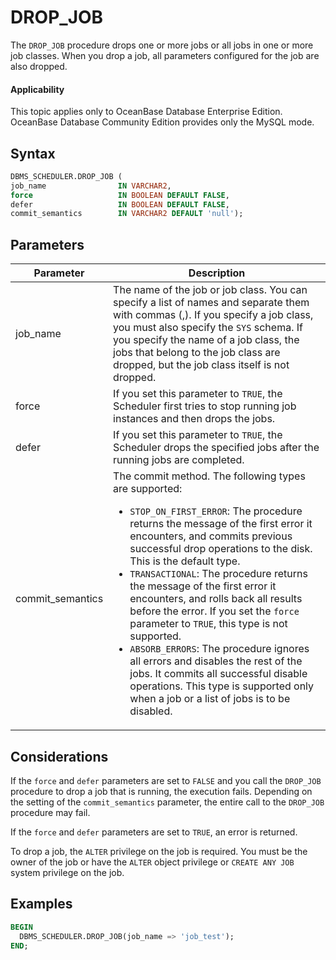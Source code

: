 # DROP_JOB

The `DROP_JOB` procedure drops one or more jobs or all jobs in one or more job classes. When you drop a job, all parameters configured for the job are also dropped.

<main id="notice" >
    <h4>Applicability</h4>
    <p>This topic applies only to OceanBase Database Enterprise Edition. OceanBase Database Community Edition provides only the MySQL mode. </p>
  </main>

## Syntax

```sql
DBMS_SCHEDULER.DROP_JOB (
job_name                IN VARCHAR2,
force                   IN BOOLEAN DEFAULT FALSE,
defer                   IN BOOLEAN DEFAULT FALSE,
commit_semantics        IN VARCHAR2 DEFAULT 'null');
```

## Parameters

| Parameter | Description |
|------------------|-----------------|
| job_name | The name of the job or job class. You can specify a list of names and separate them with commas (,). If you specify a job class, you must also specify the `SYS` schema.  If you specify the name of a job class, the jobs that belong to the job class are dropped, but the job class itself is not dropped.  |
| force | If you set this parameter to `TRUE`, the Scheduler first tries to stop running job instances and then drops the jobs. |
| defer | If you set this parameter to `TRUE`, the Scheduler drops the specified jobs after the running jobs are completed. |
| commit_semantics | The commit method. The following types are supported: <ul><li> `STOP_ON_FIRST_ERROR`: The procedure returns the message of the first error it encounters, and commits previous successful drop operations to the disk. This is the default type. </li>   <li> `TRANSACTIONAL`: The procedure returns the message of the first error it encounters, and rolls back all results before the error. If you set the `force` parameter to `TRUE`, this type is not supported. </li>    <li> `ABSORB_ERRORS`: The procedure ignores all errors and disables the rest of the jobs. It commits all successful disable operations. This type is supported only when a job or a list of jobs is to be disabled. </li> </ul> |



## Considerations

If the `force` and `defer` parameters are set to `FALSE` and you call the `DROP_JOB` procedure to drop a job that is running, the execution fails. Depending on the setting of the `commit_semantics` parameter, the entire call to the `DROP_JOB` procedure may fail.

If the `force` and `defer` parameters are set to `TRUE`, an error is returned.

To drop a job, the `ALTER` privilege on the job is required. You must be the owner of the job or have the `ALTER` object privilege or `CREATE ANY JOB` system privilege on the job.

## Examples

```sql
BEGIN
  DBMS_SCHEDULER.DROP_JOB(job_name => 'job_test');
END;
```

